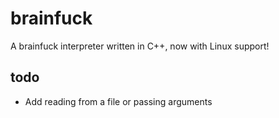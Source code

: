brainfuck
=======

A brainfuck interpreter written in C++, now with Linux support!

todo
-------
+ Add reading from a file or passing arguments
